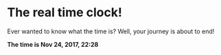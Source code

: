 # The real time clock!

Ever wanted to know what the time is? Well, your journey is about to end!

**The time is Nov 24, 2017, 22:28**